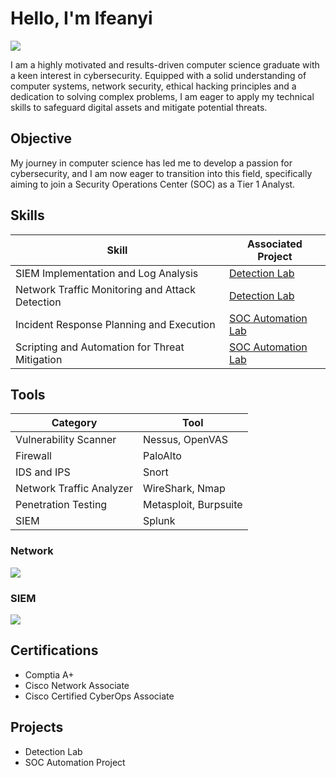 # Hello, I'm Ifeanyi
<a href="https://www.linkedin.com/in/ifeanyi-ogbonna-7a6857288/"><img src="https://img.shields.io/badge/-LinkedIn-0072b1?&style=for-the-badge&logo=linkedin&logoColor=white" /></a>

I am a highly motivated and results-driven computer science graduate with a keen interest in cybersecurity. Equipped with a solid understanding of computer systems, network security, ethical hacking principles and a dedication to solving complex problems, I am eager to apply my technical skills to safeguard digital assets and mitigate potential threats. 

## Objective
My journey in computer science has led me to develop a passion for cybersecurity, and I am now eager to transition into this field, specifically aiming to join a Security Operations Center (SOC) as a Tier 1 Analyst.

## Skills
| Skill                                         | Associated Project         |
|-----------------------------------------------|----------------------------|
| SIEM Implementation and Log Analysis          | <a href="https://google.com">Detection Lab</a>|
| Network Traffic Monitoring and Attack Detection | <a href="https://google.com">Detection Lab</a>|
| Incident Response Planning and Execution      | <a href="https://google.com">SOC Automation Lab</a>|
| Scripting and Automation for Threat Mitigation | <a href="https://google.com">SOC Automation Lab</a>|

## Tools
| Category                                         | Tool         |
|-----------------------------------------------|----------------------------|
| Vulnerability Scanner                         | Nessus, OpenVAS |
| Firewall                                      | PaloAlto |
| IDS and IPS                                   | Snort |
| Network Traffic Analyzer                      | WireShark, Nmap |
| Penetration Testing                           | Metasploit, Burpsuite |
| SIEM                                          | Splunk |

### Network
<div>
    <img src="https://img.shields.io/badge/-Wireshark-1679A7?&style=for-the-badge&logo=Wireshark&logoColor=white" />
</div>

### SIEM
<div>
    <img src="https://img.shields.io/badge/-Splunk-000000?&style=for-the-badge&logo=Splunk&logoColor=white" />
</div>

## Certifications
- Comptia A+
- Cisco Network Associate
- Cisco Certified CyberOps Associate

## Projects
- Detection Lab
- SOC Automation Project
